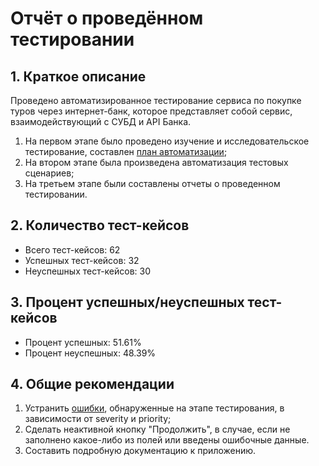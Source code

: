 # Отчёт о проведённом тестировании


## 1. Краткое описание

Проведено автоматизированное тестирование сервиса по покупке туров через интернет-банк, 
которое представляет собой сервис, взаимодействующий с СУБД и API Банка.

1. На первом этапе было проведено изучение и исследовательское тестирование, составлен [план автоматизации](../docs/plan.md);
2. На втором этапе была произведена автоматизация тестовых сценариев;
3. На третьем этапе были составлены отчеты о проведенном тестировании.

## 2. Количество тест-кейсов

- Всего тест-кейсов: 62
- Успешных тест-кейсов: 32
- Неуспешных тест-кейсов: 30

## 3. Процент успешных/неуспешных тест-кейсов

- Процент успешных: 51.61%
- Процент неуспешных: 48.39%

## 4. Общие рекомендации

1. Устранить [ошибки](https://github.com/RushanZur/QA-Diplom/issues), обнаруженные на этапе тестирования, в зависимости от severity и priority;
2. Сделать неактивной кнопку "Продолжить", в случае, если не заполнено какое-либо из полей или введены ошибочные данные.
3. Составить подробную документацию к приложению.
